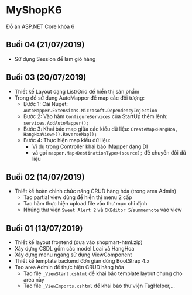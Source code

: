 # MyShopK6
Đồ án ASP.NET Core khóa 6

## Buổi 04 (21/07/2019)
* Sử dụng Session để làm giỏ hàng

## Buổi 03 (20/07/2019)
* Thiết kế Layout dạng List/Grid để hiển thị sản phẩm
* Trong đó sử dụng AutoMapper để map các đối tượng:
  - Bước 1: Cài Nuget: `AutoMapper.Extensions.Microsoft.DependencyInjection`
  - Bước 2: Vào hàm `ConfigureServices` của StartUp thêm lệnh: `services.AddAutoMapper();`
  - Bước 3: Khai báo map giữa các kiểu dữ liệu: `CreateMap<HangHoa, HangHoaView>().ReverseMap();`
  - Bước 4: Thực hiện map kiểu dữ liệu:
      - Ví dụ trong Controller khai báo IMapper dạng DI
      - và gọi `mapper.Map<DestinationType>(source);` để chuyển đổi dữ liệu

## Buổi 02 (14/07/2019)
* Thiết kế hoàn chỉnh chức năng CRUD hàng hóa (trong area Admin)
  - Tạo partial view dùng để hiển thị menu 2 cấp
  - Tạo hàm thực hiện upload file vào thư mục chỉ định
  - Nhúng thư viện `Sweet Alert 2` và `CKEditor 5`/`summernote` vào view
  
## Buổi 01 (13/07/2019)
* Thiết kế layout frontend (dựa vào shopmart-html.zip)
* Xây dựng CSDL gồm các model Loai và HangHoa
* Xây dựng menu ngang sử dụng ViewComponent
* Thiết kế template backend đơn giản dùng BootStrap 4.x
* Tạo `area` Admin để thực hiện CRUD hàng hóa
  - Tạo file `_ViewStart.cshtml` để khai báo template layout chung cho area này
  - Tạo file `_ViewImports.cshtml` để khai báo thư viện TagHelper,...